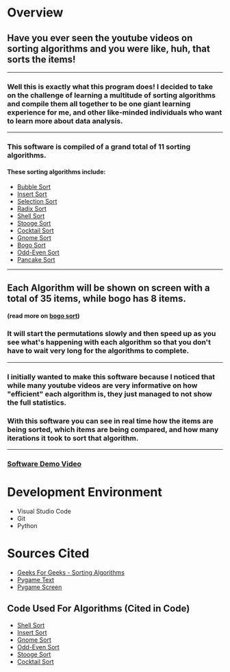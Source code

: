 # Overview

## Have you ever seen the youtube videos on sorting algorithms and you were like, huh, that sorts the items!
---
### Well this is exactly what this program does! I decided to take on the challenge of learning a multitude of sorting algorithms and compile them all together to be one giant learning experience for me, and other like-minded individuals who want to learn more about data analysis.
---
### This software is compiled of a grand total of 11 sorting algorithms.

#### These sorting algorithms include:
- [Bubble Sort](https://www.geeksforgeeks.org/bubble-sort/)
- [Insert Sort](https://www.geeksforgeeks.org/insertion-sort/)
- [Selection Sort](https://www.geeksforgeeks.org/selection-sort/)
- [Radix Sort](https://www.geeksforgeeks.org/radix-sort/)
- [Shell Sort](https://www.geeksforgeeks.org/shellsort/)
- [Stooge Sort](https://www.geeksforgeeks.org/stooge-sort/)
- [Cocktail Sort](https://www.geeksforgeeks.org/cocktail-sort/)
- [Gnome Sort](https://www.geeksforgeeks.org/gnome-sort-a-stupid-one/)
- [Bogo Sort](https://www.geeksforgeeks.org/bogosort-permutation-sort/)
- [Odd-Even Sort](https://www.geeksforgeeks.org/odd-even-sort-brick-sort/)
- [Pancake Sort](https://www.geeksforgeeks.org/pancake-sorting/)
---
## Each Algorithm will be shown on screen with a total of 35 items, while bogo has 8 items.
#### (read more on [bogo sort](https://www.geeksforgeeks.org/bogosort-permutation-sort/))

### It will start the permutations slowly and then speed up as you see what's happening with each algorithm so that you don't have to wait very long for the algorithms to complete.
---

### I initially wanted to make this software because I noticed that while many youtube videos are very informative on how "efficient" each algorithm is, they just managed to not show the full statistics.

### With this software you can see in real time how the items are being sorted, which items are being compared, and how many iterations it took to sort that algorithm.
---

### [Software Demo Video](youtubelink)

# Development Environment
- Visual Studio Code
- Git
- Python

# Sources Cited
- [Geeks For Geeks - Sorting Algorithms](https://www.geeksforgeeks.org/sorting-algorithms/)
- [Pygame Text](https://stackoverflow.com/questions/20842801/how-to-display-text-in-pygame)
- [Pygame Screen](https://www.codegrepper.com/code-examples/python/how+to+make+a+screen+in+python)
## Code Used For Algorithms (Cited in Code)
- [Shell Sort](https://www.w3resource.com/ODSA/AV/Sorting/shellsortAV.html)
- [Insert Sort](https://www.geeksforgeeks.org/insertion-sort/)
- [Gnome Sort](https://www.geeksforgeeks.org/gnome-sort-a-stupid-one/)
- [Odd-Even Sort](https://www.geeksforgeeks.org/odd-even-sort-brick-sort/)
- [Stooge Sort](https://www.geeksforgeeks.org/stooge-sort/)
- [Cocktail Sort](https://www.geeksforgeeks.org/cocktail-sort/)